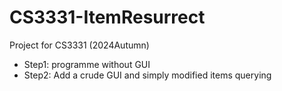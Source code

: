 # CS3331-ItemResurrect
Project for CS3331 (2024Autumn)
- Step1: programme without GUI
- Step2: Add a crude GUI and simply modified items querying
